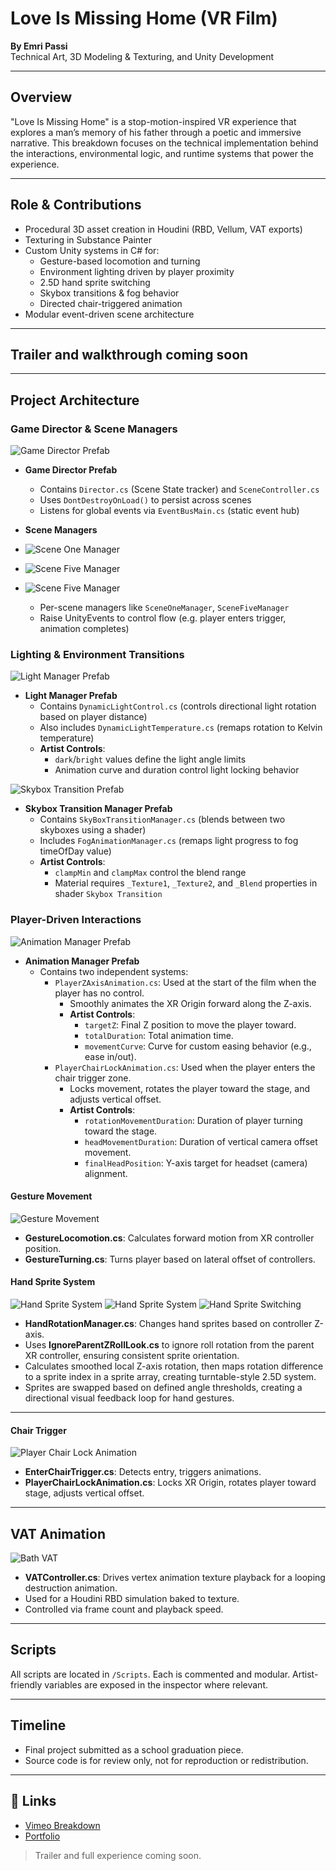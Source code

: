 # Love Is Missing Home (VR Film)

**By Emri Passi**  
Technical Art, 3D Modeling & Texturing, and Unity Development

---

## Overview
"Love Is Missing Home" is a stop-motion-inspired VR experience that explores a man’s memory of his father through a poetic and immersive narrative. This breakdown focuses on the technical implementation behind the interactions, environmental logic, and runtime systems that power the experience.

---

## Role & Contributions
- Procedural 3D asset creation in Houdini (RBD, Vellum, VAT exports)
- Texturing in Substance Painter
- Custom Unity systems in C# for:
  - Gesture-based locomotion and turning
  - Environment lighting driven by player proximity
  - 2.5D hand sprite switching
  - Skybox transitions & fog behavior
  - Directed chair-triggered animation
- Modular event-driven scene architecture

---

## Trailer and walkthrough coming soon

---

## Project Architecture

### Game Director & Scene Managers
![Game Director Prefab](assets/Game_Director.png)
- **Game Director Prefab**
  - Contains `Director.cs` (Scene State tracker) and `SceneController.cs`
  - Uses `DontDestroyOnLoad()` to persist across scenes
  - Listens for global events via `EventBusMain.cs` (static event hub)

- **Scene Managers**
- ![Scene One Manager](assets/Scene_One_Manager.png)
- ![Scene Five Manager](assets/Scene_Five_Manager.png)
- ![Scene Five Manager](assets/Scene_Eight_Manager.png)
  - Per-scene managers like `SceneOneManager`, `SceneFiveManager`
  - Raise UnityEvents to control flow (e.g. player enters trigger, animation completes)

### Lighting & Environment Transitions

![Light Manager Prefab](assets/Light_Manager.png)
- **Light Manager Prefab**
  - Contains `DynamicLightControl.cs` (controls directional light rotation based on player distance)
  - Also includes `DynamicLightTemperature.cs` (remaps rotation to Kelvin temperature)
  - **Artist Controls**: 
    - `dark`/`bright` values define the light angle limits
    - Animation curve and duration control light locking behavior

![Skybox Transition Prefab](assets/Sky_Box_Transition_Manager.png)
- **Skybox Transition Manager Prefab**
  - Contains `SkyBoxTransitionManager.cs` (blends between two skyboxes using a shader)
  - Includes `FogAnimationManager.cs` (remaps light progress to fog timeOfDay value)
  - **Artist Controls**:
    - `clampMin` and `clampMax` control the blend range
    - Material requires `_Texture1`, `_Texture2`, and `_Blend` properties in shader `Skybox Transition`

### Player-Driven Interactions

![Animation Manager Prefab](assets/Animation_Manager.png)
- **Animation Manager Prefab**
  - Contains two independent systems:
    - `PlayerZAxisAnimation.cs`: Used at the start of the film when the player has no control.
      - Smoothly animates the XR Origin forward along the Z-axis.
      - **Artist Controls**:
        - `targetZ`: Final Z position to move the player toward.
        - `totalDuration`: Total animation time.
        - `movementCurve`: Curve for custom easing behavior (e.g., ease in/out).
    - `PlayerChairLockAnimation.cs`: Used when the player enters the chair trigger zone.
      - Locks movement, rotates the player toward the stage, and adjusts vertical offset.
      - **Artist Controls**:
        - `rotationMovementDuration`: Duration of player turning toward the stage.
        - `headMovementDuration`: Duration of vertical camera offset movement.
        - `finalHeadPosition`: Y-axis target for headset (camera) alignment.
#### Gesture Movement
![Gesture Movement](assets/Gesture_loco_GIF.gif)
- **GestureLocomotion.cs**: Calculates forward motion from XR controller position.
- **GestureTurning.cs**: Turns player based on lateral offset of controllers.

#### Hand Sprite System
![Hand Sprite System](assets/Hand_Rotation_Manager_Right.png)
![Hand Sprite System](assets/Right_Hand_Model_Prefab.png)
![Hand Sprite Switching](assets/Hand_Sprite_Switcher_GIF.gif)
- **HandRotationManager.cs**: Changes hand sprites based on controller Z-axis.
- Uses **IgnoreParentZRollLook.cs** to ignore roll rotation from the parent XR controller, ensuring consistent sprite orientation.
- Calculates smoothed local Z-axis rotation, then maps rotation difference to a sprite index in a sprite array, creating turntable-style 2.5D system.
- Sprites are swapped based on defined angle thresholds, creating a directional visual feedback loop for hand gestures.

---

#### Chair Trigger
![Player Chair Lock Animation](assets/Player_Chair_Lock_Animation.png)
- **EnterChairTrigger.cs**: Detects entry, triggers animations.
- **PlayerChairLockAnimation.cs**: Locks XR Origin, rotates player toward stage, adjusts vertical offset.

---

## VAT Animation
![Bath VAT](assets/bath_vat.gif)
- **VATController.cs**: Drives vertex animation texture playback for a looping destruction animation.
- Used for a Houdini RBD simulation baked to texture.
- Controlled via frame count and playback speed.

---

## Scripts
All scripts are located in `/Scripts`. Each is commented and modular. Artist-friendly variables are exposed in the inspector where relevant.

---

## Timeline
- Final project submitted as a school graduation piece.
- Source code is for review only, not for reproduction or redistribution.

---

## 🔗 Links
- [Vimeo Breakdown](https://vimeo.com/yourvideo)
- [Portfolio](https://your-portfolio-link.com)

> Trailer and full experience coming soon.

